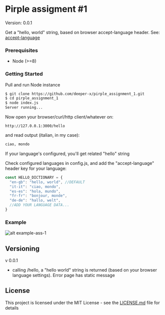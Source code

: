 # Pirple assigment #1

Version: 0.0.1

Get a "hello, world" string, based on browser accept-language header.
See: [accept-language](https://developer.mozilla.org/en-US/docs/Web/HTTP/Headers/Accept-Language)


### Prerequisites

* Node (>=8)

### Getting Started

Pull and run Node instance
```bash
$ git clone https://github.com/deeper-x/pirple_assignment_1.git
$ cd pirple_assignment_1
$ node index.js
Server running...

```

Now open your browser/curl/http client/whatever on:
```
http://127.0.0.1:3000/hello
```

and read output (italian, in my case):
```bash
ciao, mondo
```
If your language's configured, you'll get related "hello" string

Check configured languages in config.js, and add the "accept-language" header key for your language:
```javascript
const HELLO_DICTIONARY = {
  "en-gb": "hello, world", //DEFAULT
  "it-it": "ciao, mondo",
  "es-es": "hola, mundo",
  "fr-fr": "bonjour, monde",
  "de-de": "hallo, welt",
  //ADD YOUR LANGUAGE DATA...
}
```


### Example
![alt example-ass-1](https://preview.ibb.co/mSg7qf/pirple.png)


## Versioning

v 0.0.1
* calling /hello, a "hello world" string is returned (based on your browser language settings). Error page has static message


## License

This project is licensed under the MIT License - see the [LICENSE.md](LICENSE.md) file for details
